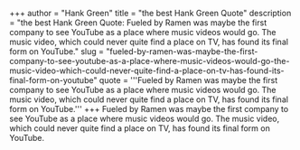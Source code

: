 +++
author = "Hank Green"
title = "the best Hank Green Quote"
description = "the best Hank Green Quote: Fueled by Ramen was maybe the first company to see YouTube as a place where music videos would go. The music video, which could never quite find a place on TV, has found its final form on YouTube."
slug = "fueled-by-ramen-was-maybe-the-first-company-to-see-youtube-as-a-place-where-music-videos-would-go-the-music-video-which-could-never-quite-find-a-place-on-tv-has-found-its-final-form-on-youtube"
quote = '''Fueled by Ramen was maybe the first company to see YouTube as a place where music videos would go. The music video, which could never quite find a place on TV, has found its final form on YouTube.'''
+++
Fueled by Ramen was maybe the first company to see YouTube as a place where music videos would go. The music video, which could never quite find a place on TV, has found its final form on YouTube.
